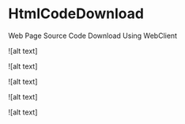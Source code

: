 # HtmlCodeDownload
Web Page Source Code Download Using WebClient

![alt text]






![alt text]





![alt text]





![alt text]





![alt text]





